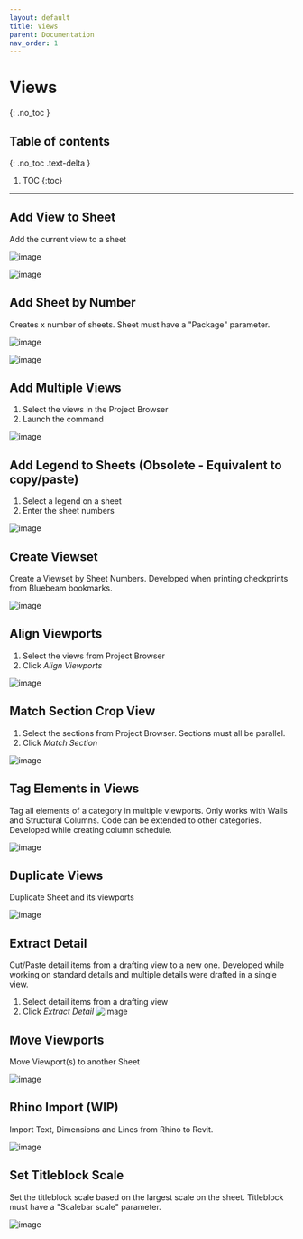 ```yaml
---
layout: default
title: Views
parent: Documentation
nav_order: 1
---
```


# Views
{: .no_toc }

## Table of contents
{: .no_toc .text-delta }

1. TOC
{:toc}

---

## Add View to Sheet
Add the current view to a sheet

![image](https://user-images.githubusercontent.com/27025848/161192103-ab5435b3-bc01-4fe4-8caf-fb96d877fafc.png)

![image](https://raw.githubusercontent.com/giobel/ReviTab/master/ReviTab/Resources/addSheetByNumber.png)
## Add Sheet by Number
Creates x number of sheets.
Sheet must have a "Package" parameter.

![image](https://user-images.githubusercontent.com/27025848/162360255-9c70b237-4321-4ae6-b881-41b57203a2d8.png)

![image](https://raw.githubusercontent.com/giobel/ReviTab/master/ReviTab/Resources/addMultipleViews.png)

## Add Multiple Views
1. Select the views in the Project Browser
2. Launch the command

![image](https://user-images.githubusercontent.com/27025848/161195885-56104ec3-7c4c-4e68-aec9-fa3b57c42343.png)


## Add Legend to Sheets (Obsolete - Equivalent to copy/paste)
1. Select a legend on a sheet
2. Enter the sheet numbers

![image](https://user-images.githubusercontent.com/27025848/162370001-0a641744-b1f3-4e34-8148-cc7aa1806016.png)


## Create Viewset
Create a Viewset by Sheet Numbers. Developed when printing checkprints from Bluebeam bookmarks.

![image](https://user-images.githubusercontent.com/27025848/162370130-25e2e387-e9c3-4e6e-bdaf-aeef6f44ac7a.png)


## Align Viewports
1. Select the views from Project Browser
2. Click *Align Viewports*

![image](https://user-images.githubusercontent.com/27025848/162371021-73aaab0e-3167-4609-bf11-aa824885ad11.png)


## Match Section Crop View
1. Select the sections from Project Browser. Sections must all be parallel.
2. Click *Match Section*

![image](https://user-images.githubusercontent.com/27025848/162374821-aca49e69-f3b3-405e-aa73-b05ef666b3ec.png)

## Tag Elements in Views
Tag all elements of a category in multiple viewports. Only works with Walls and Structural Columns. Code can be extended to other categories. Developed while creating column schedule.

![image](https://user-images.githubusercontent.com/27025848/162375341-e0f1d518-979d-4064-9bf2-5032be6c0dd8.png)


## Duplicate Views
Duplicate Sheet and its viewports

![image](https://user-images.githubusercontent.com/27025848/162380905-fb87ee91-6205-4684-8f1f-645ad153ce27.png)


## Extract Detail
Cut/Paste detail items from a drafting view to a new one. Developed while working on standard details and multiple details were drafted in a single view.

1. Select detail items from a drafting view
2. Click *Extract Detail*
![image](https://user-images.githubusercontent.com/27025848/162381161-2ca46c4c-8421-47cc-8760-1a044c9e94eb.png)

## Move Viewports
Move Viewport(s) to another Sheet

![image](https://user-images.githubusercontent.com/27025848/162381936-304066d2-bcce-4bd4-a1ab-192d88416b32.png)

## Rhino Import (WIP)
Import Text, Dimensions and Lines from Rhino to Revit. 

![image](https://user-images.githubusercontent.com/27025848/162382309-ef85072f-bae4-4563-83dc-454c803c9721.png)

## Set Titleblock Scale
Set the titleblock scale based on the largest scale on the sheet. Titleblock must have a "Scalebar scale" parameter.

![image](https://user-images.githubusercontent.com/27025848/162382824-fe2d283e-5651-44de-9729-0d48290ee0fb.png)
